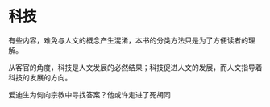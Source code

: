 # 科技

有些内容，难免与人文的概念产生混淆，本书的分类方法只是为了方便读者的理解。

从客官的角度，科技是人文发展的必然结果；科技促进人文的发展，而人文指导着科技的发展的方向。

爱迪生为何向宗教中寻找答案？他或许走进了死胡同

